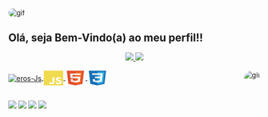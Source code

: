 <img align="center" alt="gif" height="300" style="border-radius:50px;" src="https://media.giphy.com/media/PuX3MIMP89YGc/giphy.gif">

## Olá, seja Bem-Vindo(a) ao meu perfil!!
 <div align="center">
  <a href="https://github.com/erosxv">
  <img height="180em" src="https://github-readme-stats.vercel.app/api?username=erosxv&show_icons=true&theme=vision-friendly-dark&include_all_commits=true&count_private=true"/>
  <img height="180em" src="https://github-readme-stats.vercel.app/api/top-langs/?username=erosxv&layout=compact&langs_count=7&theme=vision-friendly-dark"/>
</div>
<div style="display: inline_block"><br>
 
  <img align="center" alt="eros-Js" height="30" width="40" src="https://cdn.jsdelivr.net/gh/devicons/devicon/icons/c/c-original.svg" />
  <img align="center" alt="eros-Js" height="30" width="40" src="https://raw.githubusercontent.com/devicons/devicon/master/icons/javascript/javascript-plain.svg">
  <img align="center" alt="eros-HTML" height="30" width="40" src="https://raw.githubusercontent.com/devicons/devicon/master/icons/html5/html5-original.svg">
  <img align="center" alt="eros-CSS" height="30" width="40" src="https://raw.githubusercontent.com/devicons/devicon/master/icons/css3/css3-original.svg">
  
  
  
  <img align="right" alt="gif" height="150" style="border-radius:50px;" src="https://media.giphy.com/media/Pw5CzEs8km6qc/giphy.gif">
</div>
  
  ##
 
<div> 
  <a href="https://instagram.com/eros_xavier" target="_blank"><img src="https://img.shields.io/badge/-Instagram-%23E4405F?style=for-the-badge&logo=instagram&logoColor=white" target="_blank"></a>
 <a href="https://discord.gg/Erosxv#2319" target="_blank"><img src="https://img.shields.io/badge/Discord-7289DA?style=for-the-badge&logo=discord&logoColor=white" target="_blank"></a> 
  <a href = "eros.x.a.zy@gmail.com"><img src="https://img.shields.io/badge/-Gmail-%23333?style=for-the-badge&logo=gmail&logoColor=white" target="_blank"></a>
  <a href="https://www.linkedin.com/in/eros-xavier-43233a236/" target="_blank"><img src="https://img.shields.io/badge/-LinkedIn-%230077B5?style=for-the-badge&logo=linkedin&logoColor=white" target="_blank"></a>
